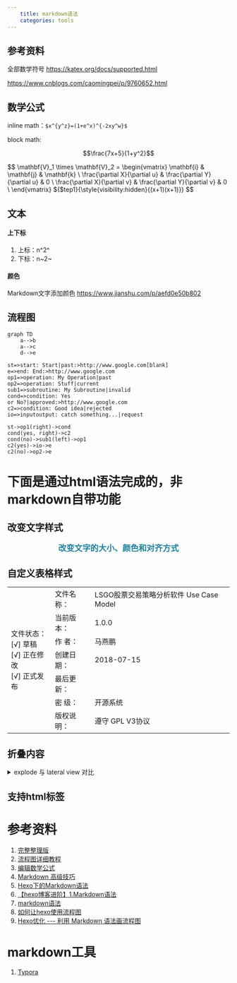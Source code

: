 ```yaml
---
    title: markdown语法
    categories: tools
---
```


## 参考资料
全部数学符号 https://katex.org/docs/supported.html

https://www.cnblogs.com/caomingpei/p/9760652.html

## 数学公式
inline math：`$x^{y^z}=(1+e^x)^{-2xy^w}$`

block math:
```math
\frac{7x+5}{1+y^2}
```

$$
\mathbf{V}_1 \times \mathbf{V}_2 =  \begin{vmatrix} 
\mathbf{i} & \mathbf{j} & \mathbf{k} \\
\frac{\partial X}{\partial u} &  \frac{\partial Y}{\partial u} & 0 \\
\frac{\partial X}{\partial v} &  \frac{\partial Y}{\partial v} & 0 \\
\end{vmatrix}
${$tep1}{\style{visibility:hidden}{(x+1)(x+1)}}
$$

## 文本
#### 上下标
1. 上标：n^2^
2. 下标：n~2~

#### 颜色
Markdown文字添加颜色
https://www.jianshu.com/p/aefd0e50b802

## 流程图
```
graph TD
    a-->b
    a-->c
    d-->e
```
```flow
st=>start: Start|past:>http://www.google.com[blank]
e=>end: End:>http://www.google.com
op1=>operation: My Operation|past
op2=>operation: Stuff|current
sub1=>subroutine: My Subroutine|invalid
cond=>condition: Yes
or No?|approved:>http://www.google.com
c2=>condition: Good idea|rejected
io=>inputoutput: catch something...|request

st->op1(right)->cond
cond(yes, right)->c2
cond(no)->sub1(left)->op1
c2(yes)->io->e
c2(no)->op2->e
```


# 下面是通过html语法完成的，非markdown自带功能
## 改变文字样式
<p style="text-align:center;color:#1e819e;font-size:1.3em;font-weight:bold;">
改变文字的大小、颜色和对齐方式
</p>

## 自定义表格样式
<table>
    <tr>
        <td rowspan="7"> 文件状态：
            <br/> [√] 草稿
            <br/> [√] 正在修改
            <br/> [√] 正式发布 </td>
        <td>文件名称：</td>
        <td>LSGO股票交易策略分析软件 Use Case Model</td>
    </tr>
    <tr>
        <td>当前版本：</td>
        <td>1.0.0</td>
    </tr>
    <tr>
        <td>作 者：</td>
        <td>马燕鹏</td>
    </tr>
    <tr>
        <td>创建日期：</td>
        <td>2018-07-15</td>
    </tr>
    <tr>
        <td>最后更新：</td>
        <td></td>
    </tr>
    <tr>
        <td>密 级：</td>
        <td>开源系统</td>
    </tr>
    <tr>
        <td>版权说明：</td>
        <td>遵守 GPL V3协议</td>
    </tr>
</table>

## 折叠内容
<details>
<summary>explode 与 lateral view 对比</summary>
<pre><code>
select user_coupon_id, explode(split('0,1', ',')) as tag
from mart_waimai.aggr_act_ord_use_coupon_dd
where dt='20200920'
limit 10
</code></pre>
</details>

## 支持html标签


# 参考资料
1. [完整整理版](https://blog.csdn.net/witnessai1/article/details/52551362)
2. [流程图详细教程](https://mermaidjs.github.io/)
3. [编辑数学公式](http://blog.csdn.net/lk7688535/article/details/52528307)
4. [Markdown 高级技巧](https://www.runoob.com/markdown/md-advance.html)
5. [Hexo下的Markdown语法](https://www.dazhuanlan.com/2019/10/16/5da6b7885b94f/)
6. [【hexo博客进阶】1.Markdown语法](https://www.cnblogs.com/huanhao/p/markdown.html)
7. [markdown语法](https://www.appinn.com/markdown/)
8. [如何让hexo使用流程图](https://segmentfault.com/q/1010000009073806?utm_source=sf-similar-question)
9. [Hexo优化 --- 利用 Markdown 语法画流程图](http://www.zhaojun.im/hexo-flowchart/)

# markdown工具
1. [Typora](https://www.typora.io/)